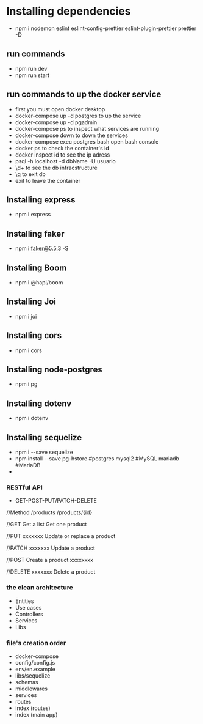 # Installing dependencies

- npm i nodemon eslint eslint-config-prettier eslint-plugin-prettier prettier -D

## run commands
 - npm run dev
 - npm run start

## run commands to up the docker service
- first you must open docker desktop
- docker-compose up -d postgres  to up the service
- docker-compose up -d pgadmin 
- docker-compose ps  to inspect what services are running
- docker-compose down to down the services
- docker-compose exec postgres bash   open bash console
- docker ps to check the container's id
-  docker inspect id to see the ip adress
- psql -h localhost -d dbName -U usuario
- \d+ to see the db infracstructure
- \q to exit db
- exit to leave the container


## Installing express
- npm i express


## Installing faker
- npm i faker@5.5.3 -S

## Installing Boom
- npm i @hapi/boom

## Installing Joi
- npm i joi

## Installing cors
- npm i cors

## Installing node-postgres
- npm i pg

## Installing dotenv
- npm i dotenv

## Installing sequelize
- npm i --save sequelize
- npm install --save pg-hstore  #postgres
                     mysql2      #MySQL
                     mariadb     #MariaDB  
-                        




### RESTful API
 
- GET-POST-PUT/PATCH-DELETE


//Method     /products      /products/{id}


//GET        Get a list      Get one product


//PUT         xxxxxxx        Update or replace a product


//PATCH       xxxxxxx        Update a product


//POST      Create a product  xxxxxxxx


//DELETE      xxxxxxx        Delete a product


### the clean architecture

- Entities
- Use cases
- Controllers
- Services
- Libs

### file's creation order
- docker-compose
- config/config.js
- env/en.example
- libs/sequelize
- schemas
- middlewares
- services
- routes
- index (routes)
- index (main app)
